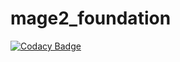 # mage2_foundation

[![Codacy Badge](https://app.codacy.com/project/badge/Grade/0a481c738ca94d67bd8d7bdddf7c3ab5)](https://app.codacy.com/gh/sickdaflip/mage2_foundation/dashboard?utm_source=gh&utm_medium=referral&utm_content=&utm_campaign=Badge_grade)

